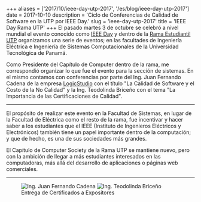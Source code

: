 +++
aliases = ['2017/10/ieee-day-utp-2017', '/es/blog/ieee-day-utp-2017']
date = 2017-10-10
description = 'Ciclo de Conferencias de Calidad de Software en la UTP por IEEE Day.'
slug = 'ieee-day-utp-2017'
title = 'IEEE Day Rama UTP'
+++
El pasado martes 3 de octubre se celebró a nivel mundial el evento conocido como [IEEE Day](http://www.ieeeday.org/) y dentro de la [Rama Estudiantil UTP](http://sites.ieee.org/sb-utp/) organizamos una serie de eventos; en las facultades de Ingeniería Eléctrica e Ingeniería de Sistemas Computacionales de la Universidad Tecnológica de Panamá.<!-- more -->

Como Presidente del Capítulo de Computer dentro de la rama, me correspondió organizar lo que fue el evento para la sección de sistemas. En el mismo contamos con conferencias por parte del Ing. Juan Fernando Cadena de la empresa [LogicStudio](http://www.logicstudio.net/) con el título "La Calidad de Software y el Costo de la No Calidad" y la Ing. Teodolinda Briceño con el tema "La Importancia de las Certificaciones de Calidad".

- - - -

El propósito de realizar este evento en la Facultad de Sistemas, en lugar de la Facultad de Eléctrica como el resto de la rama, fue incentivar y hacer saber a los estudiantes que el IEEE (Instituto de Ingenieros Eléctricos y Electrónicos) también tiene un papel importante dentro de la computación; y que de hecho, es una de sus sociedades más grandes.

El Capítulo de Computer Society de la Rama UTP se mantiene nuevo, pero con la ambición de llegar a más estudiantes interesados en las computadoras, más allá del desarrollo de aplicaciones o páginas web comerciales.

- - - -

<figure class="half">
    <img src="/img/2017/10/juan_fernando_ieee_day.png" alt="Ing. Juan Fernando Cadena">
    <img src="/img/2017/10/teodolinda_briceno_ieee_day.png" alt="Ing. Teodolinda Briceño">
    <figcaption>Entrega de Certificados a Expositores</figcaption>
</figure>
